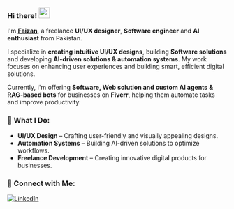### Hi there! <img src="https://emojis.slackmojis.com/emojis/images/153651075/4594/blob-wave.gif" width="25"/>

I'm [**Faizan**](https://faizannadeem.framer.website/), a freelance **UI/UX designer**, **Software engineer** and **AI enthusiast** from Pakistan.  

I specialize in **creating intuitive UI/UX designs**, building **Software solutions** and developing **AI-driven solutions & automation systems**. My work focuses on enhancing user experiences and building smart, efficient digital solutions.  

Currently, I'm offering **Software, Web solution and custom AI agents & RAG-based bots** for businesses on **Fiverr**, helping them automate tasks and improve productivity.  

### 🚀 What I Do:
- **UI/UX Design** – Crafting user-friendly and visually appealing designs.
- **Automation Systems** – Building AI-driven solutions to optimize workflows.
- **Freelance Development** – Creating innovative digital products for businesses.

### 🔗 Connect with Me:
[![LinkedIn](https://img.shields.io/badge/LinkedIn-%230076C0.svg?style=for-the-badge&logo=LinkedIn&logoColor=white)](https://www.linkedin.com/in/mfaizan422/)  
